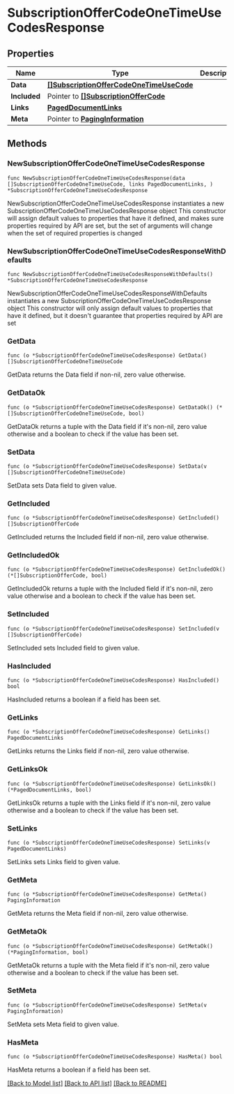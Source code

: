 # SubscriptionOfferCodeOneTimeUseCodesResponse

## Properties

Name | Type | Description | Notes
------------ | ------------- | ------------- | -------------
**Data** | [**[]SubscriptionOfferCodeOneTimeUseCode**](SubscriptionOfferCodeOneTimeUseCode.md) |  | 
**Included** | Pointer to [**[]SubscriptionOfferCode**](SubscriptionOfferCode.md) |  | [optional] 
**Links** | [**PagedDocumentLinks**](PagedDocumentLinks.md) |  | 
**Meta** | Pointer to [**PagingInformation**](PagingInformation.md) |  | [optional] 

## Methods

### NewSubscriptionOfferCodeOneTimeUseCodesResponse

`func NewSubscriptionOfferCodeOneTimeUseCodesResponse(data []SubscriptionOfferCodeOneTimeUseCode, links PagedDocumentLinks, ) *SubscriptionOfferCodeOneTimeUseCodesResponse`

NewSubscriptionOfferCodeOneTimeUseCodesResponse instantiates a new SubscriptionOfferCodeOneTimeUseCodesResponse object
This constructor will assign default values to properties that have it defined,
and makes sure properties required by API are set, but the set of arguments
will change when the set of required properties is changed

### NewSubscriptionOfferCodeOneTimeUseCodesResponseWithDefaults

`func NewSubscriptionOfferCodeOneTimeUseCodesResponseWithDefaults() *SubscriptionOfferCodeOneTimeUseCodesResponse`

NewSubscriptionOfferCodeOneTimeUseCodesResponseWithDefaults instantiates a new SubscriptionOfferCodeOneTimeUseCodesResponse object
This constructor will only assign default values to properties that have it defined,
but it doesn't guarantee that properties required by API are set

### GetData

`func (o *SubscriptionOfferCodeOneTimeUseCodesResponse) GetData() []SubscriptionOfferCodeOneTimeUseCode`

GetData returns the Data field if non-nil, zero value otherwise.

### GetDataOk

`func (o *SubscriptionOfferCodeOneTimeUseCodesResponse) GetDataOk() (*[]SubscriptionOfferCodeOneTimeUseCode, bool)`

GetDataOk returns a tuple with the Data field if it's non-nil, zero value otherwise
and a boolean to check if the value has been set.

### SetData

`func (o *SubscriptionOfferCodeOneTimeUseCodesResponse) SetData(v []SubscriptionOfferCodeOneTimeUseCode)`

SetData sets Data field to given value.


### GetIncluded

`func (o *SubscriptionOfferCodeOneTimeUseCodesResponse) GetIncluded() []SubscriptionOfferCode`

GetIncluded returns the Included field if non-nil, zero value otherwise.

### GetIncludedOk

`func (o *SubscriptionOfferCodeOneTimeUseCodesResponse) GetIncludedOk() (*[]SubscriptionOfferCode, bool)`

GetIncludedOk returns a tuple with the Included field if it's non-nil, zero value otherwise
and a boolean to check if the value has been set.

### SetIncluded

`func (o *SubscriptionOfferCodeOneTimeUseCodesResponse) SetIncluded(v []SubscriptionOfferCode)`

SetIncluded sets Included field to given value.

### HasIncluded

`func (o *SubscriptionOfferCodeOneTimeUseCodesResponse) HasIncluded() bool`

HasIncluded returns a boolean if a field has been set.

### GetLinks

`func (o *SubscriptionOfferCodeOneTimeUseCodesResponse) GetLinks() PagedDocumentLinks`

GetLinks returns the Links field if non-nil, zero value otherwise.

### GetLinksOk

`func (o *SubscriptionOfferCodeOneTimeUseCodesResponse) GetLinksOk() (*PagedDocumentLinks, bool)`

GetLinksOk returns a tuple with the Links field if it's non-nil, zero value otherwise
and a boolean to check if the value has been set.

### SetLinks

`func (o *SubscriptionOfferCodeOneTimeUseCodesResponse) SetLinks(v PagedDocumentLinks)`

SetLinks sets Links field to given value.


### GetMeta

`func (o *SubscriptionOfferCodeOneTimeUseCodesResponse) GetMeta() PagingInformation`

GetMeta returns the Meta field if non-nil, zero value otherwise.

### GetMetaOk

`func (o *SubscriptionOfferCodeOneTimeUseCodesResponse) GetMetaOk() (*PagingInformation, bool)`

GetMetaOk returns a tuple with the Meta field if it's non-nil, zero value otherwise
and a boolean to check if the value has been set.

### SetMeta

`func (o *SubscriptionOfferCodeOneTimeUseCodesResponse) SetMeta(v PagingInformation)`

SetMeta sets Meta field to given value.

### HasMeta

`func (o *SubscriptionOfferCodeOneTimeUseCodesResponse) HasMeta() bool`

HasMeta returns a boolean if a field has been set.


[[Back to Model list]](../README.md#documentation-for-models) [[Back to API list]](../README.md#documentation-for-api-endpoints) [[Back to README]](../README.md)


